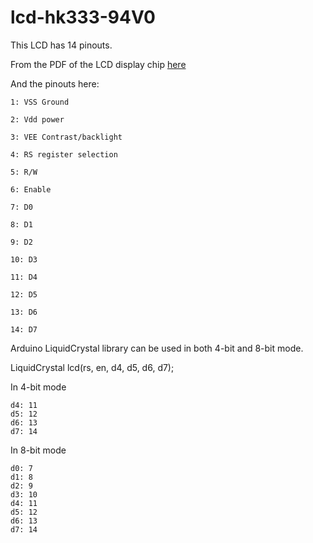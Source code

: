 # lcd-hk333-94V0

This LCD has 14 pinouts.

From the PDF of the LCD display chip [here](https://github.com/microcontrollersig/lcd-hk333-94V0/blob/master/KS0065B-lcd-datasheet%20-%20Copy.pdf)


And the pinouts here:


```text
1: VSS Ground

2: Vdd power

3: VEE Contrast/backlight

4: RS register selection

5: R/W

6: Enable

7: D0

8: D1

9: D2

10: D3

11: D4

12: D5

13: D6

14: D7

```

Arduino LiquidCrystal library can be used in both 4-bit and 8-bit mode.

LiquidCrystal lcd(rs, en, d4, d5, d6, d7);

In 4-bit mode

```text
d4: 11
d5: 12
d6: 13
d7: 14
```

In 8-bit mode

```text
d0: 7
d1: 8
d2: 9
d3: 10
d4: 11
d5: 12
d6: 13
d7: 14
```





